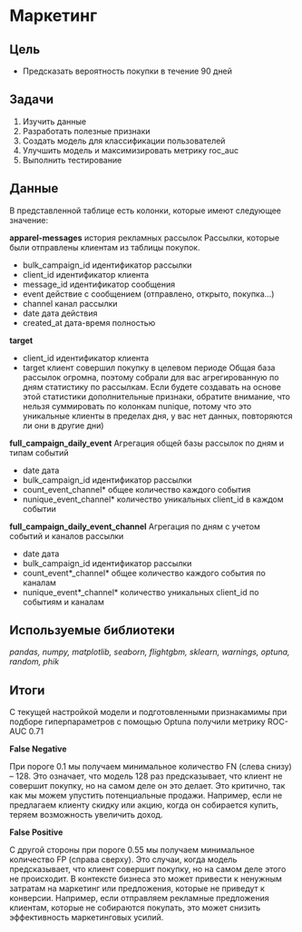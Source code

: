 # Маркетинг
## Цель
- Предсказать вероятность покупки в течение 90 дней

## Задачи
1. Изучить данные
2. Разработать полезные признаки
3. Создать модель для классификации пользователей
4. Улучшить модель и максимизировать метрику roc_auc
5. Выполнить тестирование

## Данные
В представленной таблице есть колонки, которые имеют следующее значение:

**apparel-messages** история рекламных рассылок
Рассылки, которые были отправлены клиентам из таблицы покупок. 
- bulk_campaign_id идентификатор рассылки 
- client_id идентификатор клиента 
- message_id идентификатор сообщения 
- event действие с сообщением (отправлено, открыто, покупка…) 
- channel канал рассылки 
- date дата действия 
- created_at дата-время полностью 

**target** 
- client_id идентификатор клиента 
- target клиент совершил покупку в целевом периоде 
Общая база рассылок огромна, поэтому собрали для вас агрегированную по дням статистику по рассылкам. Если будете создавать на основе этой статистики дополнительные признаки, обратите внимание, что нельзя суммировать по колонкам nunique, потому что это уникальные клиенты в пределах дня, у вас нет данных, повторяются ли они в другие дни) 

**full_campaign_daily_event** 
Агрегация общей базы рассылок по дням и типам событий 
- date дата 
- bulk_campaign_id идентификатор рассылки
- count_event_channel* общее количество каждого события 
- nunique_event_channel* количество уникальных client_id в каждом событии 

**full_campaign_daily_event_channel** 
Агрегация по дням с учетом событий и каналов рассылки 
- date дата 
- bulk_campaign_id идентификатор рассылки 
- count_event*_channel* общее количество каждого события по каналам
- nunique_event*_channel* количество уникальных client_id по событиям и каналам 

## Используемые библиотеки
*pandas, numpy, matplotlib, seaborn, flightgbm, sklearn, warnings, optuna, random, phik*

## Итоги
С текущей настройкой модели и подготовленными признакамимы при подборе гиперпараметров с помощью Optuna получили метрику ROC-AUC 0.71

**False Negative**

При пороге 0.1 мы получаем минимальное количество FN (слева снизу)  – 128. Это означает, 
что модель 128 раз предсказывает, что клиент не совершит покупку, но на самом деле он это делает. Это критично, так как мы можем упустить потенциальные продажи. Например, если не предлагаем клиенту скидку или акцию, когда он собирается купить, теряем возможность увеличить доход. 

**False Positive**

С другой стороны при пороге 0.55 мы получаем минимальное количество FP (справа сверху). Это случаи, когда модель предсказывает, что клиент совершит покупку, но на самом деле этого не происходит. В контексте бизнеса это может привести к ненужным затратам на маркетинг или предложения, которые не приведут к конверсии. Например, если отправляем рекламные предложения клиентам, которые не собираются покупать, это может снизить эффективность маркетинговых усилий.
